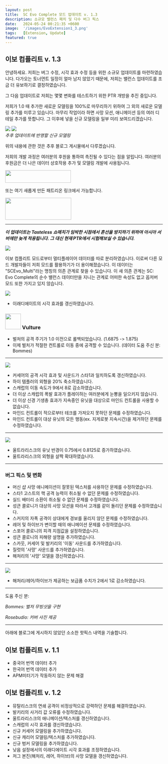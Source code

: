 ```yaml
---
layout: post
title:  SC Evo Complete 모드 업데이트 v. 1.3
description: 소규모 밸런스 패치 및 다수 버그 픽스
date:   2024-05-24 00:21:35 +0600
image:  '/images/EvoExtension1_3.png'
tags:   [Extension, Update]
featured: true
---
```


## 이보 컴플리트 v. 1.3

안녕하세요. 저희는 버그 수정, 시각 효과 수정 등을 위한 소규모 업데이트를 마련하였습니다. 다가오는 토너먼트 일정이 얼마 남지 않았기 때문에, 저희는 밸런스 업데이트를 조금 더 유보하기로 결정하였습니다.

그 다음 업데이트로 저희는 몇몇 변화를 테스트하기 위한 PTR 개방을 추진 중입니다.

저희가 1.0 때 추가한 새로운 모델링을 100%로 마무리하기 위하여 그 외의 새로운 모델링 추가를 미루고 있습니다. 마무리 작업이라 하면 사망 모션, 애니메이션 등의 여러 디테일 추가를 뜻합니다. 그 이후에 넣을 신규 모델링을 일부 미리 보여드리겠습니다.

<div class="gallery-box">
  <div class="gallery">
    <img src="{{site.baseurl}}/images/teaser-queennest.png">
    <img src="{{site.baseurl}}/images/teaser-sciencevessel.png">
  </div>
  <em>추후 업데이트에 반영할 신규 모델링</em>
</div>

위의 내용에 관한 것은 추후 블로그 게시물에서 다루겠습니다.

저희의 개발 과정은 여러분의 후원을 통하여 촉진될 수 있다는 점을 알립니다. 여러분의 후원금은 더 나은 데이터 상호작용 추가 및 모델링 개발에 사용됩니다.

<a href="https://paypal.me/KopruluKat/"><img src="{{site.baseurl}}/images/blue.png" width="210" height="40"></a> 

또는 여기 새롭게 만든 패트리온 링크에서 가능합니다.

<a href="https://www.patreon.com/TeamKopruluSC2"><img src="{{site.baseurl}}/images/becomeAPatronBanner.png" width="211" height="70"></a> 

***

***이 업데이트는 Tasteless 쇼매치가 임박한 시점에서 혼선을 방지하기 위하여 아시아 서버에만 늦게 적용됩니다. 그 대신 현재 PTR에서 시험해보실 수 있습니다.***

![]({{site.baseurl}}/images/Divider_Extension.png)

이보 컴플리트 모드로부터 멀티플레이어 데이터를 따로 분리하였습니다. 이로써 다른 모드 개발자들이 저희 모드를 활용하기가 더 용이해졌습니다. 이 데이터는 "SCEvo_Multi"라는 명칭의 의존 관계로 찾을 수 있습니다.
이 새 의존 관계는 SC: Evo Complete의 순수 밸런스 데이터만을 지니는 관계로 어떠한 속성도 없고 옵저버 모드 또한 가지고 있지 않습니다.

![]({{site.baseurl}}/images/Divider_Terran.png)

- 이래디에이트의 시각 효과를 갱신하였습니다.

### <img src="{{site.baseurl}}/images/btn-unit-terran-vulture@scbw.png" width="50" height="50"> Vulture

- 벌처의 공격 주기가 1.0 이전으로 롤백되었습니다. (1.6875 -> 1.875)
- 이제 벌처가 적절한 컨트롤로 이동 중에 공격할 수 있습니다. (데이터 도움 주신 분: Bommes)

***

![]({{site.baseurl}}/images/Divider_Protoss.png)

- 커세어의 공격 시각 효과 및 사운드가 스타1과 일치하도록 갱신하였습니다.
- 하이 템플러의 외형을 20% 축소하였습니다.
- 스캐럽의 이동 속도가 9에서 8로 감소하였습니다.
- 더 이상 스캐럽의 폭발 효과가 플레이하는 여러분에게 눈뽕을 일으키지 않습니다.
- 더 이상 신경 기생충 효과가 지속중인 유닛을 대상으로 마인드 컨트롤을 사용할 수 없습니다.
- 마인드 컨트롤이 적으로부터 테크를 가져오지 못하던 문제를 수정하였습니다.
- 마인드 컨트롤이 대상 유닛의 모든 행동(ex. 지게로봇 지속시간)을 제거하던 문제를 수정하였습니다.

***

![]({{site.baseurl}}/images/Divider_Zerg.png)

- 울트라리스크의 유닛 반경이 0.75에서 0.8125로 증가하였습니다.
- 울트라리스크의 외형을 살짝 확대하였습니다.

***

### 버그 픽스 및 변화

- 머신 샵 사망 애니메이션이 잘못된 텍스처를 사용하던 문제를 수정하였습니다.
- 스타1 고스트의 핵 공격 능력이 취소될 수 없던 문제를 수정하였습니다.
- 실드 배터리 소환이 취소될 수 없던 문제를 수정하였습니다.
- 성큰 콜로니가 대상의 사망 모션을 따라서 고개를 같이 돌리던 문제를 수정하였습니다.
- 스커지의 자폭 공격이 상대에게 경보를 울리지 않던 문제를 수정하였습니다.
- 레어 및 하이브가 변이할 때의 애니메이션 문제를 수정하였습니다.
- 스포어 콜로니의 피격 지점값을 설정하였습니다.
- 성큰 콜로니의 피해량 설명을 추가하였습니다.
- 스카웃, 커세어 및 발키리의 '이동' 사운드를 추가하였습니다.
- 질럿의 '사망' 사운드를 추가하였습니다.
- 해처리의 '사망' 모델을 갱신하였습니다.

***

![]({{site.baseurl}}/images/Divider_Legacy.png)

- 해처리/레어/하이브가 제공하는 보급품 수치가 2에서 1로 감소하였습니다.

***

도움 주신 분: 

_Bommes: 벌처 무빙샷을 구현_

_Rosebudio: 커버 사진 제공_

***

아래에 블로그에 게시하지 않았던 소소한 핫픽스 내역을 기술합니다.

## 이보 컴플리트 v. 1.1

- 중국어 번역 데이터 추가
- 한국어 번역 데이터 추가
- APM미터기가 작동하지 않는 문제 해결

## 이보 컴플리트 v. 1.2

- 뮤탈리스크의 연쇄 공격이 비정상적으로 강력하던 문제를 해결하였습니다.
- 발키리의 사거리 값 오류를 수정하였습니다.
- 울트라리스크의 애니메이션/텍스처를 갱신하였습니다.
- 스캐럽의 시각 효과를 갱신하였습니다.
- 신규 커세어 모델링을 추가하였습니다.
- 신규 캐리어 모델링/텍스처를 추가하였습니다.
- 신규 벙커 모델링을 추가하였습니다.
- 낮음 설정에서의 이래디에이트 시각 효과를 조정하였습니다.
- 저그 본진(해처리, 레어, 하이브)의 사망 모델을 갱신하였습니다.